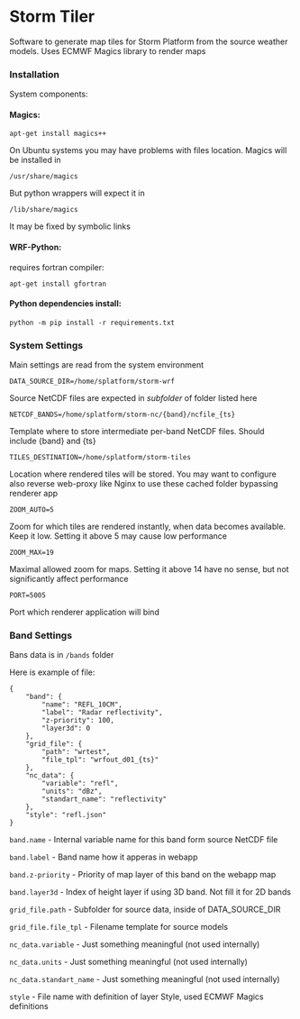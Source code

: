 # Storm Tiler

Software to generate map tiles for Storm Platform from the source weather models. Uses ECMWF Magics library to render maps

### Installation

System components:

#### Magics:

`apt-get install magics++`

On Ubuntu systems you may have problems with files location. Magics
will be installed in

`/usr/share/magics`

But python wrappers will expect it in 

`/lib/share/magics`

It may be fixed by symbolic links

#### WRF-Python: 

requires fortran compiler:

`apt-get install gfortran`

#### Python dependencies install:

`python -m pip install -r requirements.txt`

### System Settings

Main settings are read from the system environment

`DATA_SOURCE_DIR=/home/splatform/storm-wrf`

Source NetCDF files are expected in *subfolder* of folder listed here

`NETCDF_BANDS=/home/splatform/storm-nc/{band}/ncfile_{ts}`

Template where to store intermediate per-band NetCDF files. Should include {band} and {ts}

`TILES_DESTINATION=/home/splatform/storm-tiles`

Location where rendered tiles will be stored. You may want to configure also reverse web-proxy like Nginx to use these cached folder bypassing renderer app

`ZOOM_AUTO=5`

Zoom for which tiles are rendered instantly, when data becomes available. Keep it low. Setting it above 5 may cause low performance

`ZOOM_MAX=19`

Maximal allowed zoom for maps. Setting it above 14 have no sense, but not significantly affect performance 

`PORT=5005`

Port which renderer application will bind

### Band Settings

Bans data is in `/bands` folder

Here is example of file:

```
{
    "band": {
        "name": "REFL_10CM",
        "label": "Radar reflectivity",
        "z-priority": 100,
        "layer3d": 0
    },
    "grid_file": {
        "path": "wrtest",
        "file_tpl": "wrfout_d01_{ts}"
    },
    "nc_data": {
        "variable": "refl",
        "units": "dBz",
        "standart_name": "reflectivity"
    },
    "style": "refl.json"
}
```

`band.name` - Internal variable name for this band form source NetCDF file

`band.label` - Band name how it apperas in webapp

`band.z-priority` - Priority of map layer of this band on the webapp map

`band.layer3d` - Index of height layer if using 3D band. Not fill it for 2D bands

`grid_file.path` - Subfolder for source data, inside of DATA_SOURCE_DIR

`grid_file.file_tpl` - Filename template for source models

`nc_data.variable` - Just something meaningful (not used internally)

`nc_data.units` - Just something meaningful (not used internally)

`nc_data.standart_name` - Just something meaningful (not used internally)

`style` - File name with definition of layer Style, used ECMWF Magics definitions